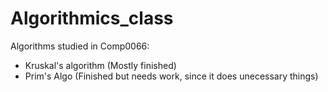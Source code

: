 # Algorithmics_class
Algorithms studied in Comp0066:
- Kruskal's algorithm (Mostly finished)
- Prim's Algo (Finished but needs work, since it does unecessary things)
